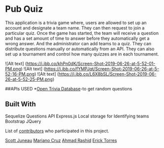 # Pub Quiz 

This application is a trivia game where, users are allowed to set up an account and designate a team name.  They can then request to join a particular quiz.  Once the game has started, the team will receive a question and has a set amount of time to answer before they automatically get a wrong answer. And the administrator can add teams to a quiz.  They can distribute questions manually or automatically from an API.  They can also set up a tournament and control how many quizzes are in each tournament.

![Alt text] (https://i.ibb.co/khPn0dK/Screen-Shot-2019-06-26-at-5-52-01-PM.png)
![Alt text] (https://i.ibb.co/fYMPJqt/Screen-Shot-2019-06-26-at-5-52-16-PM.png)
![Alt text] (https://i.ibb.co/L6X8bSL/Screen-Shot-2019-06-26-at-5-52-25-PM.png)

##APIs USED
*[Open Trivia Database](https://opentdb.com/api.php?amount=10&type=multiple)-to get random questions

## Built With
Sequelize
Questions API
Express.js
Local storage for Identifying teams
Bootstrap
JQuery

List of [contributors](https://github.com/dsjuneau/project2) who participated in this project.

[Scott Juneau](https://github.com/dsjuneau)
[Mariano Cruz](https://github.com/tonyc417)
[Ahmad Rashid](https://github.com/ahmadr28)
[Erick Torres](https://github.com/ericktorres1)
